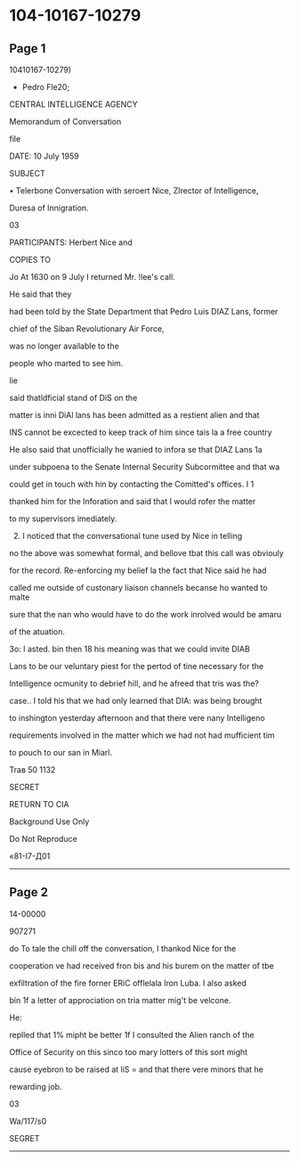 # 104-10167-10279

## Page 1

10410167-10279)

- Pedro Fle20;

CENTRAL INTELLIGENCE AGENCY

Memorandum of Conversation

file

DATE: 10 July 1959

SUBJECT

• Telerbone Conversation with seroert Nice, ZIrector of Intelligence,

Duresa of Innigration.

03

PARTICIPANTS: Herbert Nice and

COPIES TO

Jo At 1630 on 9 July I returned Mr. !lee's call.

He said that they

had been told by the State Department that Pedro Luis DIAZ Lans, former

chief of the Siban Revolutionary Air Force,

was no longer available to the

people who marted to see him.

lie

said thatldficial stand of DiS on the

matter is inni DiAl lans has been admitted as a restient alien and that

INS cannot be excected to keep track of him since tais la a free country

He also said that unofficially he wanied to infora se that DIAZ Lans 1a

under subpoena to the Senate Internal Security Subcormittee and that wa

could get in touch with hin by contacting the Comitted's offices. I 1

thanked him for the Inforation and said that I would rofer the matter

to my supervisors imediately.

2. I noticed that the conversational tune used by Nice in telling

no the above was somewhat formal, and bellove tbat this call was obviouly

for the record. Re-enforcing my belief la the fact that Nice said he had

called me outside of custonary liaison channels becanse ho wanted to malte

sure that the nan who would have to do the work inrolved would be amaru

of the atuation.

3o: I asted. bin then 18 his meaning was that we could invite DIAB

Lans to be our veluntary piest for the pertod of tine necessary for the

Intelligence ocmunity to debrief hill, and he afreed that tris was the?

case.. I told his that we had only learned that DIA: was being brought

to inshington yesterday afternoon and that there vere nany Intelligeno

requirements involved in the matter which we had not had mufficient tim

to pouch to our san in Miarl.

Trав 50 1132

SECRET

RETURN TO CIA

Background Use Only

Do Not Reproduce

«81-I7-Д01

---

## Page 2

14-00000

907271

do To tale the chill off the conversation, I thankod Nice for the

cooperation ve had received fron bis and his burem on the matter of tbe

exfiltration of the fire forner ERiC offlelala Iron Luba. I also asked

bín 1f a letter of approciation on tria matter mig't be velcone.

He:

replled that 1% mipht be better 1f I consulted the Alien ranch of the

Office of Security on this sinco too mary lotters of this sort might

cause eyebron to be raised at liS = and that there vere minors that he

rewarding job.

03

Wa/117/s0

SEGRET

---

